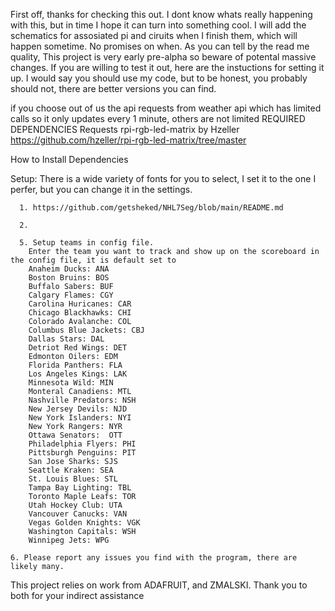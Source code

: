 First off, thanks for checking this out. I dont know whats really happening with this, but in time I hope it can turn into something cool. I will add the schematics for assosiated pi and ciruits when I finish them, which will happen sometime. No promises on when. As you can tell by the read me quality, This project is very early pre-alpha so beware of potental massive changes. If you are willing to test it out, here are the instuctions for setting it up. I would say you should use my code, but to be honest, you probably should not, there are better versions you can find. 

if you choose out of us the api requests from weather api which has limited calls so it only updates every 1 minute, others are not limited
REQUIRED DEPENDENCIES
Requests 
rpi-rgb-led-matrix by Hzeller
     https://github.com/hzeller/rpi-rgb-led-matrix/tree/master

How to Install Dependencies




Setup: 
       There is a wide variety of fonts for you to select, I set it to the one I perfer, but you can change it in the settings. 
     
      1. https://github.com/getsheked/NHL7Seg/blob/main/README.md
     
      2. 
    
      5. Setup teams in config file. 
        Enter the team you want to track and show up on the scoreboard in the config file, it is default set to 
        Anaheim Ducks: ANA 
        Boston Bruins: BOS 
        Buffalo Sabers: BUF 
        Calgary Flames: CGY 
        Carolina Huricanes: CAR 
        Chicago Blackhawks: CHI 
        Colorado Avalanche: COL 
        Columbus Blue Jackets: CBJ 
        Dallas Stars: DAL 
        Detriot Red Wings: DET 
        Edmonton Oilers: EDM 
        Florida Panthers: FLA 
        Los Angeles Kings: LAK 
        Minnesota Wild: MIN 
        Monteral Canadiens: MTL 
        Nashville Predators: NSH 
        New Jersey Devils: NJD 
        New York Islanders: NYI 
        New York Rangers: NYR 
        Ottawa Senators:  OTT 
        Philadelphia Flyers: PHI 
        Pittsburgh Penguins: PIT 
        San Jose Sharks: SJS 
        Seattle Kraken: SEA 
        St. Louis Blues: STL 
        Tampa Bay Lighting: TBL 
        Toronto Maple Leafs: TOR
        Utah Hockey Club: UTA 
        Vancouver Canucks: VAN 
        Vegas Golden Knights: VGK 
        Washington Capitals: WSH 
        Winnipeg Jets: WPG 
        
    6. Please report any issues you find with the program, there are likely many. 

This project relies on work from ADAFRUIT, and ZMALSKI. Thank you to both for your indirect assistance

